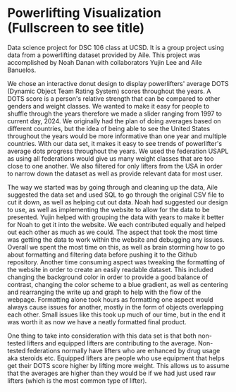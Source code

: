 # Powerlifting Visualization (Fullscreen to see title)
Data science project for DSC 106 class at UCSD. It is a group project using data from a powerlifting dataset provided by Aile. This project was accomplished by Noah Danan with collaborators Yujin Lee and Aile Banuelos.


We chose an interactive donut design to display powerlifters' average DOTS (Dynamic Object Team Rating System) scores throughout the years. A DOTS score is a person's relative strength that can be compared to other genders and weight classes. We wanted to make it easy for people to shuffle through the years therefore we made a slider ranging from 1997 to current day, 2024. We originally had the plan of doing averages based on different countries, but the idea of being able to see the United States throughout the years would be more informative than one year and multiple countries. With our data set, it makes it easy to see trends of powerlifter's average dots progress throughout the years. We used the federation USAPL as using all federations would give us many weight classes that are too close to one another. We also filtered for only lifters from the USA in order to narrow down the dataset as well as provide relevant data for most user.

The way we started was by going through and cleaning up the data, Aile suggested the data set and used SQL to go through the original CSV file to cut it down, as well as helping cut out data. Noah had suggested our design to use, as well as implementing the website to allow for the data to be presented. Yujin helped with grouping the data with years to make it better for Noah to get it into the website. We each contributed equally and helped out each other as much as we could. The aspect that took the most time was getting the data to work within the website and debugging any issues. Overall we spent the most time on this, as well as brain storming how to go about formatting and filtering data before pushing it to the Github repository. Another time consuming aspect was tweaking the formatting of the website in order to create an easily readable dataset. This included changing the background color in order to provide a good balance of contrast, changing the color scheme to a blue gradient, as well as centering and rearranging the write up and graph to help with the flow of the webpage. Formatting alone took hours as formatting one aspect would always cause issues for another, mostly in the form of objects overlapping each other. Small issues like this took up much of our time, but in the end it was worth it as now we have a neatly formatted final product.


One thing to take into consideration with this data set is that both non-tested lifters and equipped lifters are contributing to the average. Non-tested federations normally have lifters who are enhanced by drug usage aka steroids etc. Equipped lifters are people who use equipment that helps get their DOTS score higher by lifting more weight. This allows us to assume that the averages are higher than they would be if we had just used raw lifters (which is the most common type of lifter).
